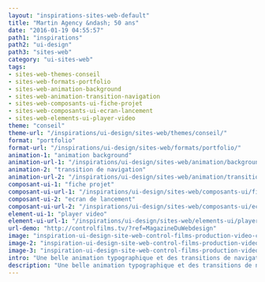 ```yaml
---
layout: "inspirations-sites-web-default"
title: "Martin Agency &ndash; 50 ans"
date: "2016-01-19 04:55:57"
path1: "inspirations"
path2: "ui-design"
path3: "sites-web"
category: "ui-sites-web"
tags:
- sites-web-themes-conseil
- sites-web-formats-portfolio
- sites-web-animation-background
- sites-web-animation-transition-navigation
- sites-web-composants-ui-fiche-projet
- sites-web-composants-ui-ecran-lancement
- sites-web-elements-ui-player-video
theme: "conseil"
theme-url: "/inspirations/ui-design/sites-web/themes/conseil/"
format: "portfolio"
format-url: "/inspirations/ui-design/sites-web/formats/portfolio/"
animation-1: "animation background"
animation-url-1: "/inspirations/ui-design/sites-web/animation/background/"
animation-2: "transition de navigation"
animation-url-2: "/inspirations/ui-design/sites-web/animation/transition-navigation/"
composant-ui-1: "fiche projet"
composant-ui-url-1: "/inspirations/ui-design/sites-web/composants-ui/fiche-projet/"
composant-ui-2: "ecran de lancement"
composant-ui-url-2: "/inspirations/ui-design/sites-web/composants-ui/ecran-lancement/"
element-ui-1: "player video"
element-ui-url-1: "/inspirations/ui-design/sites-web/elements-ui/player-video/"
url-demo: "http://controlfilms.tv/?ref=MagazineDuWebdesign"
image: "inspiration-ui-design-site-web-control-films-production-video-commerciale-paris-1.jpg"
image-2: "inspiration-ui-design-site-web-control-films-production-video-commerciale-paris-2.jpg"
image-3: "inspiration-ui-design-site-web-control-films-production-video-commerciale-paris-3.jpg"
intro: "Une belle animation typographique et des transitions de navigation tout en douceur pour ce portfolio d'agence de production vidéo parisienne."
description: "Une belle animation typographique et des transitions de navigation tout en douceur pour ce portfolio d'agence de production vidéo parisienne."
---
```

